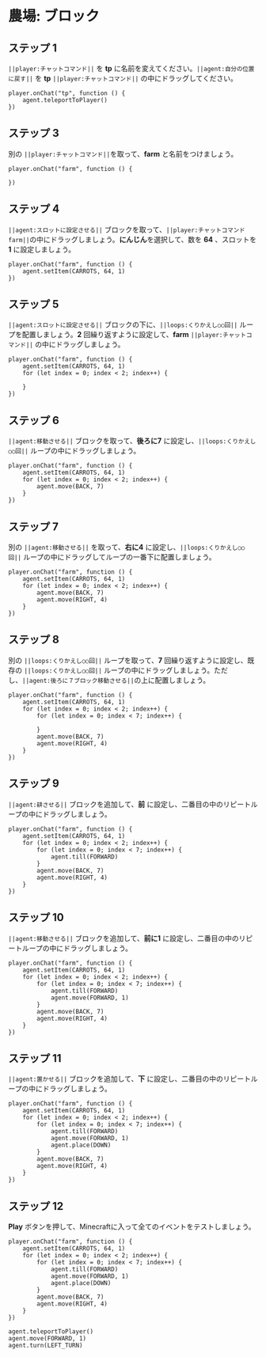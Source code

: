 # 農場: ブロック

## ステップ 1
``||player:チャットコマンド||`` を **tp** に名前を変えてください。``||agent:自分の位置に戻す||`` を **tp** ``||player:チャットコマンド||`` の中にドラッグしてください。

```blocks
player.onChat("tp", function () {
    agent.teleportToPlayer()
})
```

## ステップ 3

別の ``||player:チャットコマンド||``を取って、**farm** と名前をつけましょう。

```blocks
player.onChat("farm", function () { 
 
}) 
```

## ステップ 4
``||agent:スロットに設定させる||`` ブロックを取って、``||player:チャットコマンド farm||``の中にドラッグしましょう。**にんじん**を選択して、数を **64** 、スロットを **1** に設定しましょう。

```blocks
player.onChat("farm", function () { 
    agent.setItem(CARROTS, 64, 1) 
}) 
```

## ステップ 5
``||agent:スロットに設定させる||`` ブロックの下に、``||loops:くりかえし○○回||`` ループを配置しましょう。**2** 回繰り返すように設定して、**farm** ``||player:チャットコマンド||`` の中にドラッグしましょう。

```blocks
player.onChat("farm", function () { 
    agent.setItem(CARROTS, 64, 1) 
    for (let index = 0; index < 2; index++) { 
      
    } 
}) 
```

## ステップ 6
``||agent:移動させる||`` ブロックを取って、**後ろに7** に設定し、``||loops:くりかえし○○回||`` ループの中にドラッグしましょう。

```blocks
player.onChat("farm", function () { 
    agent.setItem(CARROTS, 64, 1) 
    for (let index = 0; index < 2; index++) { 
        agent.move(BACK, 7) 
    } 
}) 
```

## ステップ 7
別の ``||agent:移動させる||`` を取って、**右に4** に設定し、``||loops:くりかえし○○回||`` ループの中にドラッグしてループの一番下に配置しましょう。

```blocks
player.onChat("farm", function () { 
    agent.setItem(CARROTS, 64, 1) 
    for (let index = 0; index < 2; index++) { 
        agent.move(BACK, 7) 
        agent.move(RIGHT, 4) 
    } 
}) 
```

## ステップ 8
別の ``||loops:くりかえし○○回||`` ループを取って、**7** 回繰り返すように設定し、既存の ``||loops:くりかえし○○回||`` ループの中にドラッグしましょう。ただし、``||agent:後ろに７ブロック移動させる||``の上に配置しましょう。

```blocks
player.onChat("farm", function () { 
    agent.setItem(CARROTS, 64, 1) 
    for (let index = 0; index < 2; index++) { 
        for (let index = 0; index < 7; index++) { 
          
        } 
        agent.move(BACK, 7) 
        agent.move(RIGHT, 4) 
    } 
}) 
```

## ステップ 9
``||agent:耕させる||`` ブロックを追加して、**前** に設定し、二番目の中のリピートループの中にドラッグしましょう。  

```blocks
player.onChat("farm", function () { 
    agent.setItem(CARROTS, 64, 1) 
    for (let index = 0; index < 2; index++) { 
        for (let index = 0; index < 7; index++) { 
            agent.till(FORWARD) 
        } 
        agent.move(BACK, 7) 
        agent.move(RIGHT, 4) 
    } 
}) 
```

## ステップ 10
``||agent:移動させる||`` ブロックを追加して、**前に1** に設定し、二番目の中のリピートループの中にドラッグしましょう。

```blocks
player.onChat("farm", function () { 
    agent.setItem(CARROTS, 64, 1) 
    for (let index = 0; index < 2; index++) { 
        for (let index = 0; index < 7; index++) { 
            agent.till(FORWARD) 
            agent.move(FORWARD, 1) 
        } 
        agent.move(BACK, 7) 
        agent.move(RIGHT, 4) 
    } 
}) 
```

## ステップ 11
``||agent:置かせる||`` ブロックを追加して、**下** に設定し、二番目の中のリピートループの中にドラッグしましょう。

```blocks
player.onChat("farm", function () {
    agent.setItem(CARROTS, 64, 1)
    for (let index = 0; index < 2; index++) {
        for (let index = 0; index < 7; index++) {
            agent.till(FORWARD)
            agent.move(FORWARD, 1)
            agent.place(DOWN)
        }
        agent.move(BACK, 7)
        agent.move(RIGHT, 4)
    }
})
```

## ステップ 12
**Play** ボタンを押して、Minecraftに入って全てのイベントをテストしましょう。

```blocks
player.onChat("farm", function () {
    agent.setItem(CARROTS, 64, 1)
    for (let index = 0; index < 2; index++) {
        for (let index = 0; index < 7; index++) {
            agent.till(FORWARD)
            agent.move(FORWARD, 1)
            agent.place(DOWN)
        }
        agent.move(BACK, 7)
        agent.move(RIGHT, 4)
    }
})
```

```ghost
agent.teleportToPlayer()
agent.move(FORWARD, 1)
agent.turn(LEFT_TURN)
```
